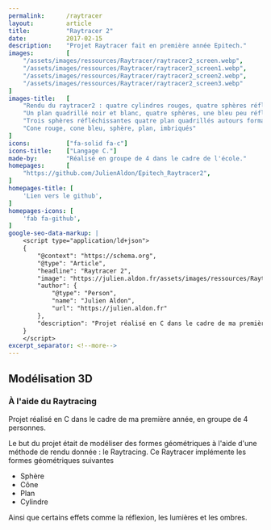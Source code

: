 ```yaml
---
permalink:      /raytracer
layout:         article
title:          "Raytracer 2"
date:           2017-02-15
description:    "Projet Raytracer fait en première année Epitech."
images:         [
    "/assets/images/ressources/Raytracer/raytracer2_screen.webp",
    "/assets/images/ressources/Raytracer/raytracer2_screen1.webp",
    "/assets/images/ressources/Raytracer/raytracer2_screen2.webp",
    "/assets/images/ressources/Raytracer/raytracer2_screen3.webp"
]
images-title:   [
    "Rendu du raytracer2 : quatre cylindres rouges, quatre sphères réfléchissantes, deux plans quadrillés",
    "Un plan quadrillé noir et blanc, quatre sphères, une bleu peu réfléchissante, une verte peu réfléchissante, une rouge moyennement  réfléchissante, enfin une completement réfléchissante",
    "Trois sphères réfléchissantes quatre plan quadrillés autours formant une boite",
    "Cone rouge, cone bleu, sphère, plan, imbriqués"
]
icons:          ["fa-solid fa-c"]
icons-title:    ["Langage C."]
made-by:        "Réalisé en groupe de 4 dans le cadre de l'école."
homepages:      [
    "https://github.com/JulienAldon/Epitech_Raytracer2",
]
homepages-title: [
    'Lien vers le github',
]
homepages-icons: [
    'fab fa-github',
]
google-seo-data-markup: |
    <script type="application/ld+json">
    {
        "@context": "https://schema.org",
        "@type": "Article",
        "headline": "Raytracer 2",
        "image": "https://julien.aldon.fr/assets/images/ressources/Raytracer/raytracer2_screen.webp",
        "author": {
            "@type": "Person",
            "name": "Julien Aldon",
            "url": "https://julien.aldon.fr"
        },
        "description": "Projet réalisé en C dans le cadre de ma première année, en groupe de 4 personnes."
    }
    </script>
excerpt_separator: <!--more-->
---
```

## Modélisation 3D 
### À l'aide du Raytracing
Projet réalisé en C dans le cadre de ma première année, en groupe de 4 personnes.
<!--more-->
Le but du projet était de modéliser des formes géométriques à l'aide d'une méthode de rendu donnée : le Raytracing.
Ce Raytracer implémente les formes géométriques suivantes
- Sphère
- Cône
- Plan
- Cylindre

Ainsi que certains effets comme la réflexion, les lumières et les ombres.
